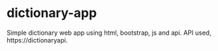 # dictionary-app
Simple dictionary web app using html, bootstrap, js and api.
API used, https://dictionaryapi.
